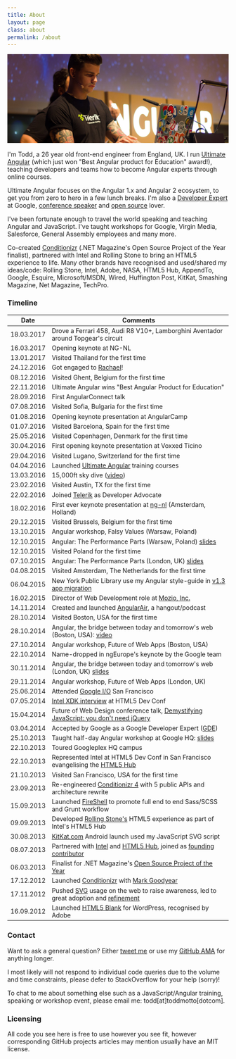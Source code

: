 ```yaml
---
title: About
layout: page
class: about
permalink: /about
---
```


<div class="about__talk">
  <img src="img/about.jpg">
</div>

I'm Todd, a 26 year old front-end engineer from England, UK. I run [Ultimate Angular](//ultimateangular.com) (which just won "Best Angular product for Education" award!), teaching developers and teams how to become Angular experts through online courses.

Ultimate Angular focuses on the Angular 1.x and Angular 2 ecosystem, to get you from zero to hero in a few lunch breaks. I'm also a [Developer Expert](//developers.google.com/experts/people/todd-motto) at Google, [conference speaker](//speakerdeck.com/toddmotto) and [open source](//github.com/toddmotto) lover.

I've been fortunate enough to travel the world speaking and teaching Angular and JavaScript. I've taught workshops for Google, Virgin Media, Salesforce, General Assembly employees and many more.

Co-created [Conditionizr](http://conditionizr.com) (.NET Magazine's Open Source Project of the Year finalist), partnered with Intel and Rolling Stone to bring an HTML5 experience to life. Many other brands have recognised and used/shared my ideas/code: Rolling Stone, Intel, Adobe, NASA, HTML5 Hub, AppendTo, Google, Esquire, Microsoft/MSDN, Wired, Huffington Post, KitKat, Smashing Magazine, Net Magazine, TechPro.

### Timeline

| Date | Comments |
| ---- | ---- |
| 18.03.2017 | Drove a Ferrari 458, Audi R8 V10+, Lamborghini Aventador around Topgear's circuit |
| 16.03.2017 | Opening keynote at NG-NL |
| 13.01.2017 | Visited Thailand for the first time |
| 24.12.2016 | Got engaged to [Rachael](https://twitter.com/RachaellPurser)! |
| 08.12.2016 | Visited Ghent, Belgium for the first time |
| 22.11.2016 | Ultimate Angular wins "Best Angular Product for Education" |
| 28.09.2016 | First AngularConnect talk |
| 07.08.2016 | Visited Sofia, Bulgaria for the first time |
| 01.08.2016 | Opening keynote presentation at AngularCamp |
| 01.07.2016 | Visited Barcelona, Spain for the first time |
| 25.05.2016 | Visited Copenhagen, Denmark for the first time |
| 30.04.2016 | First opening keynote presentation at Voxxed Ticino |
| 29.04.2016 | Visited Lugano, Switzerland for the first time |
| 04.04.2016 | Launched [Ultimate Angular](https://ultimateangular.com) training courses |
| 13.03.2016 | 15,000ft sky dive ([video](https://www.youtube.com/watch?v=iFYYkTlJDWg)) |
| 23.02.2016 | Visited Austin, TX for the first time |
| 22.02.2016 | Joined [Telerik](http://telerik.com) as Developer Advocate |
| 18.02.2016 | First ever keynote presentation at [ng-nl](http://ng-nl.org) (Amsterdam, Holland) |
| 29.12.2015 | Visited Brussels, Belgium for the first time |
| 13.10.2015 | Angular workshop, Falsy Values (Warsaw, Poland) |
| 12.10.2015 | Angular: The Performance Parts (Warsaw, Poland) [slides](https://speakerdeck.com/toddmotto/angularjs-the-performance-parts) |
| 12.10.2015 | Visited Poland for the first time |
| 07.10.2015 | Angular: The Performance Parts (London, UK) [slides](https://speakerdeck.com/toddmotto/angularjs-the-performance-parts) |
| 04.08.2015 | Visited Amsterdam, The Netherlands for the first time |
| 06.04.2015 | New York Public Library use my Angular style-guide in [v1.3 app migration](http://www.nypl.org/blog/2015/04/06/upgrading-angularjs-1-3) |
| 16.02.2015 | Director of Web Development role at [Mozio, Inc.](//mozio.com) |
| 14.11.2014 | Created and launched [AngularAir](http://angularair.com), a hangout/podcast |
| 28.10.2014 | Visited Boston, USA for the first time |
| 28.10.2014 | Angular, the bridge between today and tomorrow's web (Boston, USA): [video](https://www.youtube.com/watch?v=Po2JDV6Iebc) |
| 27.10.2014 | Angular workshop, Future of Web Apps (Boston, USA) |
| 22.10.2014 | Name-dropped in ngEurope's keynote by the Google team |
| 30.11.2014 | Angular, the bridge between today and tomorrow's web (London, UK) [slides](https://speakerdeck.com/toddmotto/angularjs-the-bridge-between-today-and-tomorrows-web) |
| 29.11.2014 | Angular workshop, Future of Web Apps (London, UK) |
| 25.06.2014 | Attended [Google I/O](https://www.google.com/events/io) San Francisco |
| 07.05.2014 | [Intel XDK interview](//www.youtube.com/watch?v=5L_gW1K7vqg) at HTML5 Dev Conf |
| 15.04.2014 | Future of Web Design conference talk, [Demystifying JavaScript: you don't need jQuery](/talks/fowd-2014) |
| 03.04.2014 | Accepted by Google as a Google Developer Expert ([GDE](//developers.google.com/experts)) |
| 25.10.2013 | Taught half-day Angular workshop at Google HQ: [slides](//speakerdeck.com/toddmotto/angularjs-in-one-day) |
| 22.10.2013 | Toured Googleplex HQ campus |
| 22.10.2013 | Represented Intel at HTML5 Dev Conf in San Francisco evangelising the [HTML5 Hub](http://html5hub.com) |
| 21.10.2013 | Visited San Francisco, USA for the first time |
| 23.09.2013 | Re-engineered [Conditionizr 4](http://conditionizr.com) with 5 public APIs and architecture rewrite |
| 15.09.2013 | Launched [FireShell](http://getfireshell.com) to promote full end to end Sass/SCSS and Grunt workflow |
| 09.09.2013 | Developed [Rolling Stone's](//rollingstone.com/feature/the-geeks-on-the-frontlines) HTML5 experience as part of Intel's HTML5 Hub |
| 30.08.2013 | [KitKat.com](http://kitkat.com) Android launch used my JavaScript SVG script |
| 08.07.2013 | Partnered with [Intel](http://intel.com) and [HTML5 Hub](//html5hub.com), joined as [founding contributor](http://html5hub.com/developers) |
| 06.03.2013 | Finalist for .NET Magazine's [Open Source Project of the Year](//www.creativebloq.com/design/net-awards-2013-open-source-project-year-4132975) |
| 17.12.2012 | Launched [Conditionizr](http://conditionizr.com) with [Mark Goodyear](//markgoodyear.com) |
| 17.11.2012 | Pushed [SVG](/mastering-svg-use-for-a-retina-web-fallbacks-with-png-script) usage on the web to raise awareness, led to great adoption and [refinement](/revisiting-svg-workflow-for-performance-and-progressive-development-with-transparent-data-uris) |
| 16.09.2012 | Launched [HTML5 Blank](http://html5blank.com) for WordPress, recognised by Adobe |

### Contact

Want to ask a general question? Either [tweet me](//twitter.com/toddmotto) or use my [GitHub AMA](//github.com/toddmotto/ama) for anything longer.

I most likely will not respond to individual code queries due to the volume and time constraints, please defer to StackOverflow for your help (sorry)!

To chat to me about something else such as a JavaScript/Angular training, speaking or workshop event, please email me: todd[at]toddmotto[dotcom].

### Licensing
All code you see here is free to use however you see fit, however corresponding GitHub projects articles may mention usually have an MIT license.
